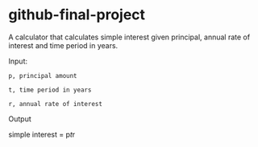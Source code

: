 # github-final-project

A calculator that calculates simple interest given principal, annual rate of interest and time period in years.

Input:

    p, principal amount
   
    t, time period in years
   
    r, annual rate of interest
   
Output

   simple interest = p*t*r
